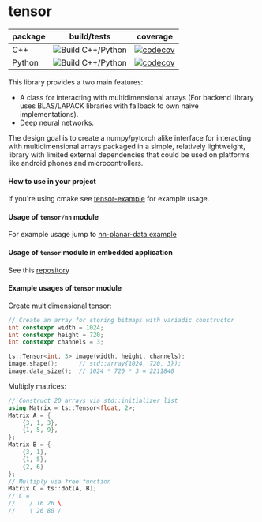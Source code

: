 # tensor

| package | build/tests | coverage |
|---------|-------------|----------|
| C++    | ![Build C++/Python](https://github.com/d-kicinski/tensor/workflows/Build%20C++/Python/badge.svg?branch=master) | [![codecov](https://codecov.io/gh/d-kicinski/tensor/branch/master/graph/badge.svg)](https://codecov.io/gh/d-kicinski/tensor) |
| Python | ![Build C++/Python](https://github.com/d-kicinski/tensor/workflows/Build%20C++/Python/badge.svg?branch=master) | [![codecov](https://codecov.io/gh/d-kicinski/tensor/branch/master/graph/badge.svg)](https://codecov.io/gh/d-kicinski/tensor) |


This library provides a two main features:
- A class for interacting with multidimensional arrays (For backend library uses BLAS/LAPACK libraries with fallback to
own naive implementations).
- Deep neural networks.

The design goal is to create a numpy/pytorch alike interface for interacting
with multidimensional arrays packaged in a simple, relatively lightweight, library with limited external dependencies that
could be used on platforms like android phones and microcontrollers.

#### How to use in your project
If you're using cmake see [tensor-example](https://github.com/dawidkski/tensor-example) for example usage.

#### Usage of `tensor/nn` module
For example usage jump to [nn-planar-data example](https://github.com/d-kicinski/tensor/tree/master/examples/nn-planar-data)

#### Usage of `tensor` module in embedded application
See this [repository](https://github.com/d-kicinski/tensor-example-embedded)

#### Example usages of `tensor` module
Create multidimensional tensor:
```c++
// Create an array for storing bitmaps with variadic constructor
int constexpr width = 1024;
int constexpr height = 720;
int constexpr channels = 3;

ts::Tensor<int, 3> image(width, height, channels);
image.shape();      // std::array{1024, 720, 3});
image.data_size();  // 1024 * 720 * 3 = 2211840
```

Multiply matrices:
```c++
// Construct 2D arrays via std::initializer_list
using Matrix = ts::Tensor<float, 2>;
Matrix A = {
    {3, 1, 3},
    {1, 5, 9},
};
Matrix B = {
    {3, 1},
    {1, 5},
    {2, 6}
};
// Multiply via free function
Matrix C = ts::dot(A, B);
// C = 
//    / 16 26 \
//    \ 26 80 /
```
